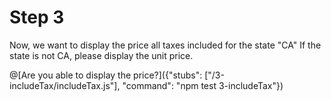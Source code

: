 # Step 3

Now, we want to display the price all taxes included for the state "CA"
If the state is not CA, please display the unit price.

@[Are you able to display the price?]({"stubs": ["/3-includeTax/includeTax.js"], "command": "npm test 3-includeTax"})